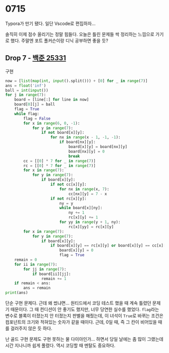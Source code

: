 # 0715

Typora가 만기 됐다. 일단 Vscode로 편집하자...

솔직히 이제 점수 올리기는 정말 힘들다. 오늘은 틀린 문제들 싹 정리하는 느낌으로 가기로 했다. 주말엔 포트 폴커슨이랑 디닉 공부하면 좋을 듯?



## Drop 7 - [백준 25331](https://www.acmicpc.net/problem/25331)

구현

```python
now = [list(map(int, input().split())) + [0] for _ in range(7)]
ans = float('inf')
ball = int(input())
for j in range(7):
    board = [line[:] for line in now]
    board[0][j] = ball
    flag = True
    while flag:
        flag = False
        for x in range(6, 0, -1):
            for y in range(7):
                if not board[x][y]:
                    for nx in range(x - 1, -1, -1):
                        if board[nx][y]:
                            board[x][y] = board[nx][y]
                            board[nx][y] = 0
                            break
        cc = [[0] * 7 for _ in range(7)]
        rc = [[0] * 7 for _ in range(7)]
        for x in range(7):
            for y in range(7):
                if board[x][y]:
                    if not cc[x][y]:
                        for nx in range(x, 7):
                            cc[nx][y] = 7 - x
                    if not rc[x][y]:
                        ny = y
                        while board[x][ny]:
                            ny += 1
                            rc[x][y] += 1
                        for yy in range(y + 1, ny):
                            rc[x][yy] = rc[x][y]
        for x in range(7):
            for y in range(7):
                if board[x][y]:
                    if board[x][y] == rc[x][y] or board[x][y] == cc[x][y]:
                        board[x][y] = 0
                        flag = True
    remain = 0
    for ii in range(7):
        for jj in range(7):
            if board[ii][jj]:
                remain += 1
    if remain < ans:
        ans = remain
print(ans)
```

단순 구현 문제다. 근데 왜 썼냐면... 원티드에서 코딩 테스트 했을 때 계속 틀렸던 문제기 때문이다. 그 때 컨디션이 안 좋기도 했지만, 너무 당연한 실수를 했었다. `flag`라는 변수로 블록이 터졌는지 안 터졌는지 판별을 해줬는데, 이 녀석이 `True`로 바뀌는 조건은 컴포넌트의 크기와 적혀있는 숫자가 같을 때이다. 근데, 0일 때, 즉 그 칸이 비어있을 때를 걸러주지 않은 듯 하다.

난 골드 구현 문제도 구현 못하는 물 다이아인가... 하면서 당일 날에는 좀 많이 그랬는데 시간 지나니까 쉽게 풀렸다. 역시 코딩할 때 멘탈도 중요하다.
